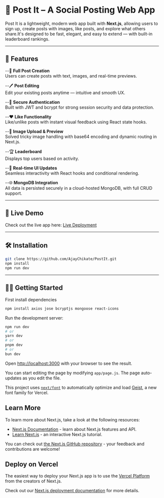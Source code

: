 # 📝 Post It – A Social Posting Web App

Post It is a lightweight, modern web app built with **Next.js**, allowing users to sign up, create posts with images, like posts, and explore what others share.It's designed to be fast, elegant, and easy to extend — with built-in leaderboard rankings.

---

## 🚀 Features

--📝 **Full Post Creation**  
  Users can create posts with text, images, and real-time previews.
  
--🖊️ **Post Editing**  
  Edit your existing posts anytime — intuitive and smooth UX.
  
--🔐 **Secure Authentication**  
  Built with JWT and bcrypt for strong session security and data protection.
  
--❤️ **Like Functionality**  
  Like/unlike posts with instant visual feedback using React state hooks.
  
--📸 **Image Upload & Preview**  
  Solved tricky image handling with base64 encoding and dynamic routing in Next.js.
  
--🏆 **Leaderboard**  
  Displays top users based on activity.
  
--🧠 **Real-time UI Updates**  
  Seamless interactivity with React hooks and conditional rendering.
  
--🌐 **MongoDB Integration**  
  All data is persisted securely in a cloud-hosted MongoDB, with full CRUD support.
  

---

## 🚀 Live Demo

Check out the live app here: [Live Deployment](https://post-it-lac.vercel.app/)

---

## 🛠️ Installation

```bash
git clone https://github.com/AjayChikate/PostIt.git
npm install
npm run dev
```


---

## 🧑‍💻 Getting Started

First install dependencies

```bash
npm install axios jose bcryptjs mongoose react-icons 
```

Run the development server:

```bash
npm run dev
# or
yarn dev
# or
pnpm dev
# or
bun dev
```

Open [http://localhost:3000](http://localhost:3000) with your browser to see the result.

You can start editing the page by modifying `app/page.js`. The page auto-updates as you edit the file.

This project uses [`next/font`](https://nextjs.org/docs/app/building-your-application/optimizing/fonts) to automatically optimize and load [Geist](https://vercel.com/font), a new font family for Vercel.

## Learn More

To learn more about Next.js, take a look at the following resources:

- [Next.js Documentation](https://nextjs.org/docs) - learn about Next.js features and API.
- [Learn Next.js](https://nextjs.org/learn) - an interactive Next.js tutorial.

You can check out [the Next.js GitHub repository](https://github.com/vercel/next.js) - your feedback and contributions are welcome!

## Deploy on Vercel

The easiest way to deploy your Next.js app is to use the [Vercel Platform](https://vercel.com/new?utm_medium=default-template&filter=next.js&utm_source=create-next-app&utm_campaign=create-next-app-readme) from the creators of Next.js.

Check out our [Next.js deployment documentation](https://nextjs.org/docs/app/building-your-application/deploying) for more details.
